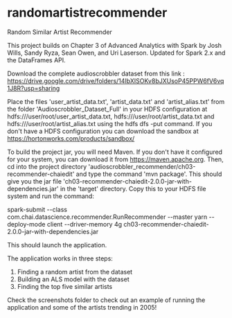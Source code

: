 # randomartistrecommender
Random Similar Artist Recommender

This project builds on Chapter 3 of Advanced Analytics with Spark by Josh Wills, Sandy Ryza, Sean Owen, and Uri Laserson.  Updated for Spark 2.x and the DataFrames API. 

Download the complete audioscrobbler dataset from this link :
https://drive.google.com/drive/folders/14IbXISOKv8bJXUsoP45PPW6fV6vq1J8R?usp=sharing

Place the files 'user_artist_data.txt', 'artist_data.txt' and 'artist_alias.txt' from the folder 'Audioscrobbler_Dataset_Full' in your HDFS configuration at hdfs:///user/root/user_artist_data.txt, hdfs:///user/root/artist_data.txt and hdfs:///user/root/artist_alias.txt using the hdfs dfs -put <file-name> command. If you don't have a HDFS configuration you can download the sandbox at https://hortonworks.com/products/sandbox/

To build the project jar, you will need Maven. If you don't have it configured for your system, you can download it from https://maven.apache.org. Then, cd into the project directory 'audioscrobbler_recommender/ch03-recommender-chaiedit' and type the command 'mvn package'. This should give you the jar file 'ch03-recommender-chaiedit-2.0.0-jar-with-dependencies.jar' in the 'target' directory. Copy this to your HDFS file system and run the command:

spark-submit --class com.chai.datascience.recommender.RunRecommender --master yarn --deploy-mode client --driver-memory 4g ch03-recommender-chaiedit-2.0.0-jar-with-dependencies.jar 

This should launch the application.

The application works in three steps:

1) Finding a random artist from the dataset
2) Building an ALS model with the dataset
3) Finding the top five similar artists

Check the screenshots folder to check out an example of running the application and some of the artists trending in 2005! 

